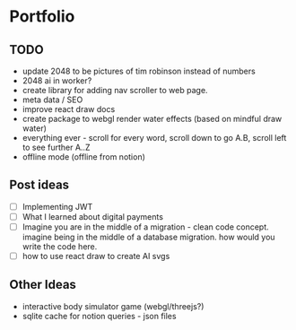 # Portfolio

## TODO

- update 2048 to be pictures of tim robinson instead of numbers
- 2048 ai in worker?
- create library for adding nav scroller to web page.
- meta data / SEO
- improve react draw docs
- create package to webgl render water effects (based on mindful draw water)
- everything ever - scroll for every word, scroll down to go A.B, scroll left to see further A..Z
- offline mode (offline from notion)

## Post ideas

- [ ] Implementing JWT
- [ ] What I learned about digital payments
- [ ] Imagine you are in the middle of a migration - clean code concept. imagine being in the middle of a database migration.
   how would you write the code here.
- [ ] how to use react draw to create AI svgs

## Other Ideas
- interactive body simulator game (webgl/threejs?) 
- sqlite cache for notion queries - json files
